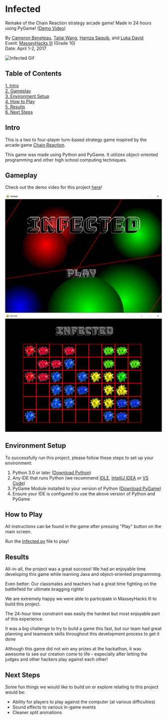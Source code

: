 # Infected

Remake of the Chain Reaction strategy arcade game! Made in 24 hours using PyGame! ([Demo Video](https://youtu.be/7iWkoGkyd_Y))

By [Cameron Beneteau](https://github.com/CameronBeneteau), [Tailai Wang](https://github.com/tailaiwang), [Hamza Saquib](https://github.com/hamzasaqib890), and [Luka David](https://github.com/LukaDavid04)  
Event: [MasseyHacks III](https://mh3.masseyhacks.ca/) (Grade 10)  
Date: April 1-2, 2017

![Infected Gif](screenshots/InfectedGif.gif)

## Table of Contents
[1. Intro](#Intro)  
[2. Gameplay](#Gameplay)  
[3. Environment Setup](#Environment-Setup)  
[4. How to Play](#How-to-Play)  
[5. Results](#Results)  
[6. Next Steps](#Next-Steps)

## Intro

This is a two to four-player turn-based strategy game inspired by the arcade game [Chain Reaction](https://apps.apple.com/us/app/chain-reaction-pro-bombs/id993527516).

This game was made using Python and PyGame. It utilizes object-oriented programming and other high school computing techniques.

## Gameplay

Check out the demo video for this project [here](https://youtu.be/7iWkoGkyd_Y)!

![Infected Main](screenshots/InfectedMain.png)  
![Infected Game](screenshots/InfectedGame.png)

## Environment Setup

To successfully run this project, please follow these steps to set up your environment:

1. Python 3.0 or later ([Download Python](https://www.python.org/downloads/))
2. Any IDE that runs Python (we recommend [IDLE](https://www.python.org/downloads/), [IntelliJ IDEA](https://www.jetbrains.com/idea/) or [VS Code](https://code.visualstudio.com/download))
3. PyGame Module installed to your version of Python ([Download PyGame](https://www.python.org/downloads/))
4. Ensure your IDE is configured to use the above version of Python and PyGame

## How to Play

All instructions can be found in the game after pressing "Play" button on the main screen.

Run the [Infected.py](Infected.py) file to play!

## Results

All-in-all, the project was a great success! We had an enjoyable time developing this game while learning Java and object-oriented programming.

Even better: Our classmates and teachers had a great time fighting on the battlefield for ultimate bragging rights!

We are extremely happy we were able to participate in MasseyHacks III to build this project.

The 24-hour time constraint was easily the hardest but most enjoyable part of this experience.

It was a big challenge to try to build a game this fast, but our team had great planning and teamwork skills throughout this development process to get it done

Although this game did not win any prizes at the hackathon, it was awesome to see our creation come to life - especially after letting the judges and other hackers play against each other!

## Next Steps
Some fun things we would like to build on or explore relating to this project would be:

- Ability for players to play against the computer (at various difficulties)
- Sound effects to various in-game events
- Cleaner split animations